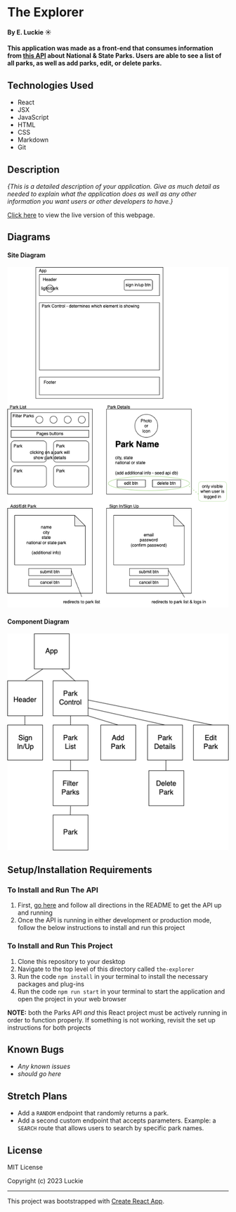 # The Explorer

#### By E. Luckie ☀️

#### This application was made as a front-end that consumes information from [this API](https://github.com/eluckie/ParksApi.Solution.git) about National & State Parks. Users are able to see a list of all parks, as well as add parks, edit, or delete parks. 

## Technologies Used

* React
* JSX
* JavaScript
* HTML
* CSS
* Markdown
* Git

## Description

_{This is a detailed description of your application. Give as much detail as needed to explain what the application does as well as any other information you want users or other developers to have.}_

[Click here](https://eluckie.github.io/the-explorer/) to view the live version of this webpage.

## Diagrams

#### Site Diagram
![site diagram](./src/img/site-diagram.png)

#### Component Diagram
![component diagram](./src/img/component-diagram.png)

## Setup/Installation Requirements

### To Install and Run The API
1. First, [go here](https://github.com/eluckie/ParksApi.Solution.git) and follow all directions in the README to get the API up and running
2. Once the API is running in either development or production mode, follow the below instructions to install and run this project

### To Install and Run This Project

1. Clone this repository to your desktop
2. Navigate to the top level of this directory called ``the-explorer``
3. Run the code ``npm install`` in your terminal to install the necessary packages and plug-ins
4. Run the code ``npm run start`` in your terminal to start the application and open the project in your web browser

**NOTE:** both the Parks API _and_ this React project must be actively running in order to function properly. If something is not working, revisit the set up instructions for both projects

## Known Bugs

* _Any known issues_
* _should go here_

## Stretch Plans

* Add a ``RANDOM`` endpoint that randomly returns a park.
* Add a second custom endpoint that accepts parameters. Example: a ``SEARCH`` route that allows users to search by specific park names.

## License

MIT License

Copyright (c) 2023 Luckie

__________

This project was bootstrapped with [Create React App](https://github.com/facebook/create-react-app).